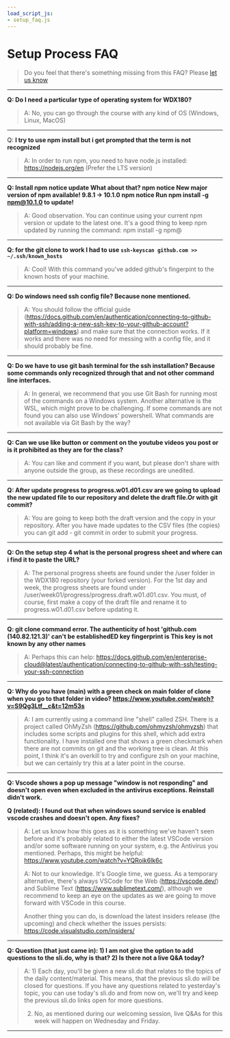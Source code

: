 ```yaml
---
load_script_js: 
- setup_faq.js
---
```


# Setup Process FAQ

> Do you feel that there's something missing from this FAQ? Please [let us know](https://github.com/in-tech-gration/WDX-180/discussions/categories/q-a)

---

**Q: Do I need a particular type of operating system for WDX180?**

> A: No, you can go through the course with any kind of OS (Windows, Linux, MacOS)

---

Q: **I try to use npm install but i get prompted that the term is not recognized** 

> A: In order to run npm, you need to have node.js installed: https://nodejs.org/en (Prefer the LTS version)

---

**Q: Install npm notice update What about that? npm notice New major version of npm available! 9.8.1 -> 10.1.0 npm notice Run npm install -g npm@10.1.0 to update!** 

> A: Good observation. You can continue using your current npm version or update to the latest one. It's a good thing to keep npm updated by running the command: npm install -g npm@<VERSION>

---

**Q: for the git clone to work I had to use `ssh-keyscan github.com >> ~/.ssh/known_hosts`** 

> A: Cool! With this command you've added github's fingerpint to the known hosts of your machine.

---

**Q: Do windows need ssh config file? Because none mentioned.** 

> A: You should follow the official guide (https://docs.github.com/en/authentication/connecting-to-github-with-ssh/adding-a-new-ssh-key-to-your-github-account?platform=windows) and make sure that the connection works. If it works and there was no need for messing with a config file, and it should probably be fine.

---

**Q: Do we have to use git bash terminal for the ssh installation? Because some commands only recognized through that and not other command line interfaces.** 

> A: In general, we recommend that you use Git Bash for running most of the commands on a Windows system. Another alternative is the WSL, which might prove to be challenging. If some commands are not found you can also use Windows' powershell. What commands are not available via Git Bash by the way?

---

**Q: Can we use like button or comment on the youtube videos you post or is it prohibited as they are for the class?** 

> A: You can like and comment if you want, but please don't share with anyone outside the group, as these recordings are unedited.

---

**Q: After update progress to progress.w01.d01.csv are we going to upload the new updated file to our repository and delete the draft file.Or with git commit?** 

> A: You are going to keep both the draft version and the copy in your repository. After you have made updates to the CSV files (the copies) you can git add - git commit in order to submit your progress.

---

**Q: On the setup step 4 what is the personal progress sheet and where can i find it to paste the URL?** 

> A: The personal progress sheets are found under the /user folder in the WDX180 repository (your forked version). For the 1st day and week, the progress sheets are found under /user/week01/progress/progress.draft.w01.d01.csv. You must, of course, first make a copy of the draft file and rename it to progress.w01.d01.csv before updating it.

---

**Q: git clone command error. The authenticity of host 'github.com (140.82.121.3)' can't be establishedED key fingerprint is This key is not known by any other names**

> A: Perhaps this can help: https://docs.github.com/en/enterprise-cloud@latest/authentication/connecting-to-github-with-ssh/testing-your-ssh-connection 

---

**Q: Why do you have (main) with a green check on main folder of clone when you go to that folder in video? https://www.youtube.com/watch?v=S9Qg3Ltf__c&t=12m53s**

> A: I am currently using a command line "shell" called ZSH. There is a project called OhMyZsh (https://github.com/ohmyzsh/ohmyzsh) that includes some scripts and plugins for this shell, which add extra functionality. I have installed one that shows a green checkmark when there are not commits on git and the working tree is clean. At this point, I think it's an overkill to try and configure zsh on your machine, but we can certainly try this at a later point in the course.

---

**Q: Vscode shows a pop up message "window is not responding" and doesn't open even when excluded in the antivirus exceptions. Reinstall didn't work.**

**Q (related): I found out that when windows sound service is enabled vscode crashes and doesn't open. Any fixes?** 

> A: Let us know how this goes as it is something we've haven't seen before and it's probably related to either the latest VSCode version and/or some software running on your system, e.g. the Antivirus you mentioned.
> Perhaps, this might be helpful: https://www.youtube.com/watch?v=YQRoik6lk6c
>
> A: Not to our knowledge. It's Google time, we guess. As a temporary alternative, there's always VSCode for the Web (https://vscode.dev/) and Sublime Text (https://www.sublimetext.com/), although we recommend to keep an eye on the updates as we are going to move forward with VSCode in this course.
> 
> Another thing you can do, is download the latest insiders release (the upcoming) and check whether the issues persists: https://code.visualstudio.com/insiders/

---

**Q: Question (that just came in): 1) I am not give the option to add questions to the sli.do, why is that? 2) Is there not a live Q&A today?**

> A: 1) Each day, you'll be given a new sli.do that relates to the topics of the daily content/material. This means, that the previous sli.do will be closed for questions. If you have any questions related to yesterday's topic, you can use today's sli.do and from now on, we'll try and keep the previous sli.do links open for more questions.
>
> 2) No, as mentioned during our welcoming session, live Q&As for this week will happen on Wednesday and Friday.

---

<!-- 
  **Tags: [ "operating system", "WDX180", "npm", "npm install", "update", "git", "git clone", "clone", "ssh", "config", "windows", "bash", "terminal", "youtube", "video", "progress", "repository", "commit", "URL", "authenticity", "vscode", "folder" ]** 
-->